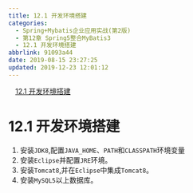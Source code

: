```yaml
---
title: 12.1 开发环境搭建
categories:
  - Spring+Mybatis企业应用实战(第2版)
  - 第12章 Spring5整合MyBatis3
  - 12.1 开发环境搭建
abbrlink: 91093a44
date: 2019-08-15 23:27:25
updated: 2019-12-23 12:01:12
---
```

<div id='my_toc'><a href="/JavaReadingNotes/91093a44/#12-1-开发环境搭建" class="header_1">12.1 开发环境搭建</a>&nbsp;<br></div>
<style>.header_1{margin-left: 1em;}.header_2{margin-left: 2em;}.header_3{margin-left: 3em;}.header_4{margin-left: 4em;}.header_5{margin-left: 5em;}.header_6{margin-left: 6em;}</style>
<!--more-->
<script>if (navigator.platform.search('arm')==-1){document.getElementById('my_toc').style.display = 'none';}var e,p = document.getElementsByTagName('p');while (p.length>0) {e = p[0];e.parentElement.removeChild(e);}</script>

<!--end-->
<!--SSTStart-->
# 12.1 开发环境搭建 #
<!--replace:PATH=path&CLASSPATH=class path-->
1. 安装`JDK8`,配置`JAVA_HOME`、`PATH`和`CLASSPATH`环境变量
2. 安装`Eclipse`并配置`JRE`环境。
3. 安装`Tomcat8`,并在`Eclipse`中集成`Tomcat8`。
4. 安装`MySQL5`以上数据库。
<!--SSTStop-->

